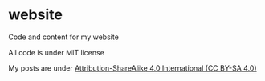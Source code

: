 # website
Code and content for my website

All code is under MIT license

My posts are under [Attribution-ShareAlike 4.0 International (CC BY-SA 4.0)](http://creativecommons.org/licenses/by-sa/4.0/)
